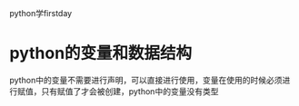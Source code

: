 python学firstday
# python的变量和数据结构
python中的变量不需要进行声明，可以直接进行使用，变量在使用的时候必须进行赋值，只有赋值了才会被创建，python中的变量没有类型